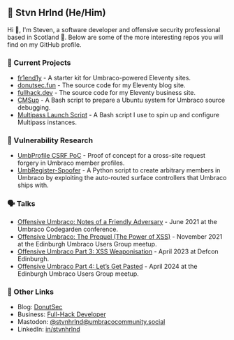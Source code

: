 ## 🍩 Stvn Hrlnd (He/Him)

Hi 👋, I'm Steven, a software developer and offensive security professional based in Scotland 🏴󠁧󠁢󠁳󠁣󠁴󠁿. Below are some of the more interesting repos you will find on my GitHub profile.

### 🚀 Current Projects

- [fr1end1y]([https://github.com/stvnhrlnd/donutsec.fun](https://github.com/Full-Hack-Developer/fr1end1y)) - A starter kit for Umbraco-powered Eleventy sites.
- [donutsec.fun](https://github.com/stvnhrlnd/donutsec.fun) - The source code for my Eleventy blog site.
- [fullhack.dev](https://github.com/Full-Hack-Developer/fullhack.dev) - The source code for my Eleventy business site.
- [CMSup](https://github.com/stvnhrlnd/cmsup) - A Bash script to prepare a Ubuntu system for Umbraco source debugging.
- [Multipass Launch Script](https://github.com/stvnhrlnd/multipass-launch-script) - A Bash script I use to spin up and configure Multipass instances.

### 🧐 Vulnerability Research

- [UmbProfile CSRF PoC](https://github.com/stvnhrlnd/UmbProfile-CSRF-PoC) - Proof of concept for a cross-site request forgery in Umbraco member profiles.
- [UmbRegister-Spoofer](https://github.com/stvnhrlnd/UmbRegister-Spoofer) - A Python script to create arbitrary members in Umbraco by exploiting the auto-routed surface controllers that Umbraco ships with.

### 🗣️ Talks

- [Offensive Umbraco: Notes of a Friendly Adversary](https://github.com/stvnhrlnd/offensive-umbraco) - June 2021 at the Umbraco Codegarden conference.
- [Offensive Umbraco: The Prequel (The Power of XSS)](https://github.com/stvnhrlnd/offensive-umbraco-2) - November 2021 at the Edinburgh Umbraco Users Group meetup.
- [Offensive Umbraco Part 3: XSS Weaponisation](https://github.com/stvnhrlnd/offensive-umbraco-3) - April 2023 at Defcon Edinburgh.
- [Offensive Umbraco Part 4: Let’s Get Pasted](https://github.com/stvnhrlnd/offensive-umbraco-4) - April 2024 at the Edinburgh Umbraco Users Group meetup.

### 🔗 Other Links

- Blog: [DonutSec](https://donutsec.fun/)
- Business: [Full-Hack Developer](https://fullhack.dev/)
- Mastodon: [@stvnhrlnd@umbracocommunity.social](https://umbracocommunity.social/@stvnhrlnd)
- LinkedIn: [in/stvnhrlnd](https://www.linkedin.com/in/stvnhrlnd)
